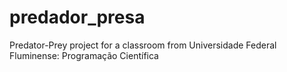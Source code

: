 # predador_presa
Predator-Prey project for a classroom from Universidade Federal Fluminense: Programação Científica
